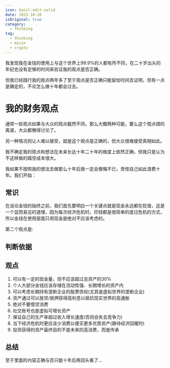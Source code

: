 ```yaml
---
icon: basil:edit-solid
date: 2023-10-26
isOriginal: true
category:
  - thinking
tag:
  - thinking
  - mixin
  - crypto
---
```


我发现我在金钱的使用上与这个世界上99.9%的人都有所不同，在二十岁出头的年纪也没有足够的时间来验证我的观点是否正确。

但我已经践行我的观点两年多了至于观点是否正确只能留给时间去证明，但有一点是确定的，不论怎么做十年都会过去。

# 我的财务观点

通常一些观点如果与大众的观点截然不同，那么大概两种可能，要么这个观点错的离谱，大众都懒得讨论了。

另一种情况则让人难以接受，就是这个观点是正确的，但大众很难接受真相如此。

我不确定我的观点和想法在未来长达十年二十年的维度上依然正确，但我只是认为不这样做的踏空成本很大。

我如果不按照我的想法去做那么十年后我一定会懊悔不已，责怪自己如此浪费十年。我们开始：

## 常识

在谈论金钱的始终之前，我们首先要明白一个关键点就是现金永远都在贬值，这是一个显而易见的道理，因为每次经济危机时，印钱都是很简单的度过危机的方式，所以金钱在使用层面只用现金是绝对不应该考虑的。

第二个观点是: 

## 判断依据

## 观点

1. 可以有一定的现金量，但不应该超过总资产的30%
2. 个人大部分金钱应该存储在流动性强、长期增长的资产内
3. 可以考虑长期持有垄断企业的股票债权(尤其是虚拟世界的垄断企业)
4. 资产通过可以放贷/抵押获得高利息以抵抗现实世界的高通胀
5. 绝对不要借贷消费
6. 社交账号也是虚拟可增长资产
7. 保证自己的生产率超过收入增长速度(否则会失去竞争力)
8. 当下经济危机时更应该少消费以便买更多优质资产(静待经济回暖时)
9. 投资获得的资产最终目的不是未来的高消费，而是传承

## 总结

至于里面的内容正确与否只能十年后再回头看了...